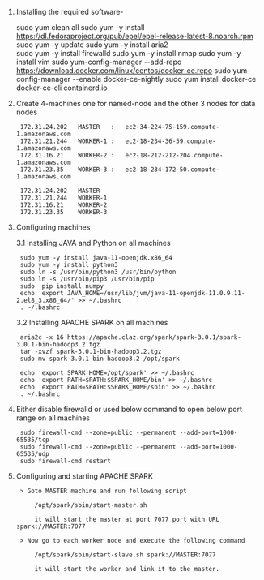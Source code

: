 
1. Installing the required software-

    sudo yum clean all
    sudo yum -y install https://dl.fedoraproject.org/pub/epel/epel-release-latest-8.noarch.rpm
    sudo yum -y update
    sudo yum -y install aria2    
    sudo yum -y install firewalld
    sudo yum -y install nmap
    sudo yum -y install vim
    sudo yum-config-manager --add-repo https://download.docker.com/linux/centos/docker-ce.repo
    sudo yum-config-manager --enable docker-ce-nightly
    sudo yum install docker-ce docker-ce-cli containerd.io

2. Create 4-machines one for named-node and the other 3 nodes for  data nodes

        172.31.24.202   MASTER   :   ec2-34-224-75-159.compute-1.amazonaws.com
        172.31.21.244   WORKER-1 :   ec2-18-234-36-59.compute-1.amazonaws.com
        172.31.16.21    WORKER-2 :   ec2-18-212-212-204.compute-1.amazonaws.com
        172.31.23.35    WORKER-3 :   ec2-18-234-172-50.compute-1.amazonaws.com

        172.31.24.202   MASTER
        172.31.21.244   WORKER-1
        172.31.16.21    WORKER-2
        172.31.23.35    WORKER-3

3. Configuring machines 

    3.1 Installing JAVA and Python on all machines

        sudo yum -y install java-11-openjdk.x86_64
        sudo yum -y install python3
        sudo ln -s /usr/bin/python3 /usr/bin/python
        sudo ln -s /usr/bin/pip3 /usr/bin/pip
        sudo  pip install numpy
        echo 'export JAVA_HOME=/usr/lib/jvm/java-11-openjdk-11.0.9.11-2.el8_3.x86_64/' >> ~/.bashrc
        . ~/.bashrc


    3.2 Installing APACHE SPARK on all machines 

        aria2c -x 16 https://apache.claz.org/spark/spark-3.0.1/spark-3.0.1-bin-hadoop3.2.tgz
        tar -xvzf spark-3.0.1-bin-hadoop3.2.tgz
        sudo mv spark-3.0.1-bin-hadoop3.2 /opt/spark

        echo 'export SPARK_HOME=/opt/spark' >> ~/.bashrc
        echo 'export PATH=$PATH:$SPARK_HOME/bin' >> ~/.bashrc
        echo 'export PATH=$PATH:$SPARK_HOME/sbin' >> ~/.bashrc
        . ~/.bashrc

4. Either disable firewalld or used below command to open below port range on all machines

        sudo firewall-cmd --zone=public --permanent --add-port=1000-65535/tcp
        sudo firewall-cmd --zone=public --permanent --add-port=1000-65535/udp
        sudo firewall-cmd restart

5. Configuring and starting APACHE SPARK

        > Goto MASTER machine and run following script 
        
            /opt/spark/sbin/start-master.sh

            it will start the master at port 7077 port with URL spark://MASTER:7077

        > Now go to each worker node and execute the following command 
        
            /opt/spark/sbin/start-slave.sh spark://MASTER:7077

            it will start the worker and link it to the master.
